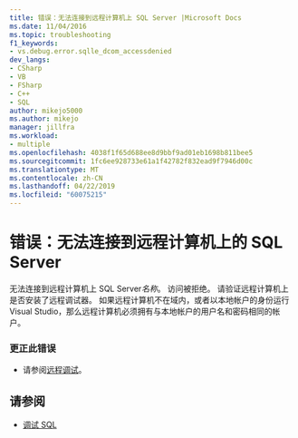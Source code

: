 ```yaml
---
title: 错误：无法连接到远程计算机上 SQL Server |Microsoft Docs
ms.date: 11/04/2016
ms.topic: troubleshooting
f1_keywords:
- vs.debug.error.sqlle_dcom_accessdenied
dev_langs:
- CSharp
- VB
- FSharp
- C++
- SQL
author: mikejo5000
ms.author: mikejo
manager: jillfra
ms.workload:
- multiple
ms.openlocfilehash: 4038f1f65d688ee8d9bbf9ad01eb1698b811bee5
ms.sourcegitcommit: 1fc6ee928733e61a1f42782f832ead9f7946d00c
ms.translationtype: MT
ms.contentlocale: zh-CN
ms.lasthandoff: 04/22/2019
ms.locfileid: "60075215"
---
```

# <a name="error-unable-to-connect-to-sql-server-on-remote-machine"></a>错误：无法连接到远程计算机上的 SQL Server
无法连接到远程计算机上 SQL Server*名称*。 访问被拒绝。 请验证远程计算机上是否安装了远程调试器。 如果远程计算机不在域内，或者以本地帐户的身份运行 Visual Studio，那么远程计算机必须拥有与本地帐户的用户名和密码相同的帐户。

### <a name="to-correct-this-error"></a>更正此错误

- 请参阅[远程调试](../debugger/remote-debugging.md)。

## <a name="see-also"></a>请参阅
- [调试 SQL](/previous-versions/visualstudio/visual-studio-2010/zefbf0t6(v=vs.100))